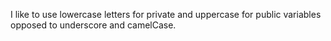 I like to use lowercase letters for private and uppercase for public variables opposed to underscore and camelCase.